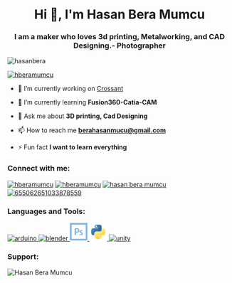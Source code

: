 <h1 align="center">Hi 👋, I'm Hasan Bera Mumcu</h1>
<h3 align="center">I am a maker who loves 3d printing, Metalworking, and CAD Designing.- Photographer</h3>

<p align="left"> <img src="https://komarev.com/ghpvc/?username=hasanbera&label=Profile%20views&color=0e75b6&style=flat" alt="hasanbera" /> </p>

<p align="left"> <a href="https://twitter.com/hberamumcu" target="blank"><img src="https://img.shields.io/twitter/follow/hberamumcu?logo=twitter&style=for-the-badge" alt="hberamumcu" /></a> </p>

- 🔭 I’m currently working on [Crossant](https://github.com/Pole-Engineering)

- 🌱 I’m currently learning **Fusion360-Catia-CAM**

- 💬 Ask me about **3D printing, Cad Designing**

- 📫 How to reach me **berahasanmucu@gmail.com**

- ⚡ Fun fact **I want to learn everything**

<h3 align="left">Connect with me:</h3>
<p align="left">
<a href="https://twitter.com/hberamumcu" target="blank"><img align="center" src="https://raw.githubusercontent.com/rahuldkjain/github-profile-readme-generator/master/src/images/icons/Social/twitter.svg" alt="hberamumcu" height="30" width="40" /></a>
<a href="https://instagram.com/hberamumcu" target="blank"><img align="center" src="https://raw.githubusercontent.com/rahuldkjain/github-profile-readme-generator/master/src/images/icons/Social/instagram.svg" alt="hberamumcu" height="30" width="40" /></a>
<a href="https://www.youtube.com/channel/UCdGaPi7_v-E_iFW64Ra7_jA" target="blank"><img align="center" src="https://raw.githubusercontent.com/rahuldkjain/github-profile-readme-generator/master/src/images/icons/Social/youtube.svg" alt="hasan bera mumcu" height="30" width="40" /></a>
<a href="https://discord.gg/miyaouu516" target="blank"><img align="center" src="https://raw.githubusercontent.com/rahuldkjain/github-profile-readme-generator/master/src/images/icons/Social/discord.svg" alt="655062651033878559" height="30" width="40" /></a>
</p>

<h3 align="left">Languages and Tools:</h3>
<p align="left"> <a href="https://www.arduino.cc/" target="_blank" rel="noreferrer"> <img src="https://cdn.worldvectorlogo.com/logos/arduino-1.svg" alt="arduino" width="40" height="40"/> </a> <a href="https://www.blender.org/" target="_blank" rel="noreferrer"> <img src="https://download.blender.org/branding/community/blender_community_badge_white.svg" alt="blender" width="40" height="40"/> </a> <a href="https://www.photoshop.com/en" target="_blank" rel="noreferrer"> <img src="https://raw.githubusercontent.com/devicons/devicon/master/icons/photoshop/photoshop-line.svg" alt="photoshop" width="40" height="40"/> </a> <a href="https://www.python.org" target="_blank" rel="noreferrer"> <img src="https://raw.githubusercontent.com/devicons/devicon/master/icons/python/python-original.svg" alt="python" width="40" height="40"/> </a> <a href="https://unity.com/" target="_blank" rel="noreferrer"> <img src="https://www.vectorlogo.zone/logos/unity3d/unity3d-icon.svg" alt="unity" width="40" height="40"/> </a> </p>

<h3 align="left">Support:</h3>
<p><a href="https://www.buymeacoffee.com/Hasan Bera Mumcu"> <img align="left" src="https://cdn.buymeacoffee.com/buttons/v2/default-yellow.png" height="50" width="210" alt="Hasan Bera Mumcu" /></a></p><br><br>
